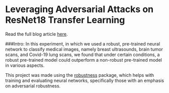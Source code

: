 # Leveraging Adversarial Attacks on ResNet18 Transfer Learning

Read the full blog article [here](https://medium.com/@allanzhou777/leveraging-adversarial-attacks-on-resnet18-transfer-model-in-medical-dataset-classification-a96055414492).

###Intro: 
In this experiment, in which we used a robust, pre-trained neural network to classify medical images, namely breast ultrasounds, brain tumor scans, and Covid-19 lung scans, we found that under certain conditions, a robust pre-trained model could outperform a non-robust pre-trained model in various aspects.

This project was made using the [robustness](https://github.com/MadryLab/robustness) package, which helps with training and evaluating neural networks, specifically those with an emphasis on adversarial robustness. 





